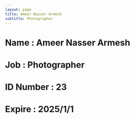 ```yaml
---
layout: page
title: Ameer Nasser Armesh
subtitle: Photographer
---
```

# Name : Ameer Nasser Armesh 
# Job : Photographer
# ID Number : 23
# Expire : 2025/1/1
